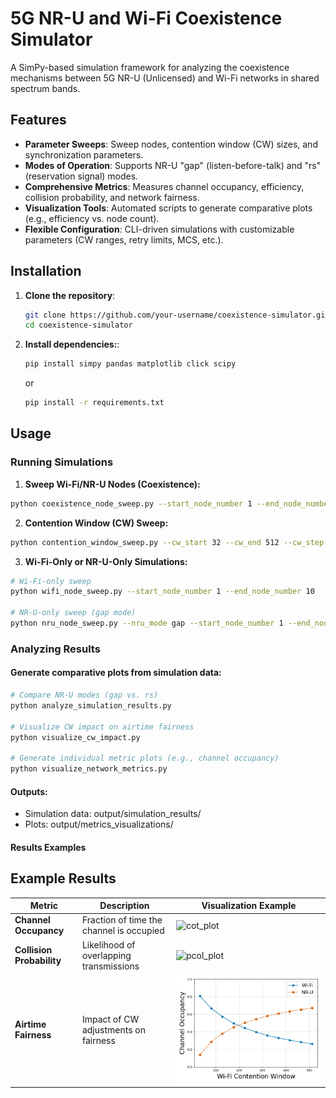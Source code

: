 # 5G NR-U and Wi-Fi Coexistence Simulator

A SimPy-based simulation framework for analyzing the coexistence mechanisms between 5G NR-U (Unlicensed) and Wi-Fi networks in shared spectrum bands.

## Features

- **Parameter Sweeps**: Sweep nodes, contention window (CW) sizes, and synchronization parameters.
- **Modes of Operation**: Supports NR-U "gap" (listen-before-talk) and "rs" (reservation signal) modes.
- **Comprehensive Metrics**: Measures channel occupancy, efficiency, collision probability, and network fairness.
- **Visualization Tools**: Automated scripts to generate comparative plots (e.g., efficiency vs. node count).
- **Flexible Configuration**: CLI-driven simulations with customizable parameters (CW ranges, retry limits, MCS, etc.).

## Installation

1. **Clone the repository**:
   ```bash
   git clone https://github.com/your-username/coexistence-simulator.git
   cd coexistence-simulator
   
2. **Install dependencies:**:
   ```bash
   pip install simpy pandas matplotlib click scipy
   ```
   or

   ```bash
   pip install -r requirements.txt

## Usage

### Running Simulations

1. **Sweep Wi-Fi/NR-U Nodes (Coexistence):**
```bash
python coexistence_node_sweep.py --start_node_number 1 --end_node_number 10 --nru_mode gap --min_sync_slot_desync 0 --max_sync_slot_desync 1000
```

2. **Contention Window (CW) Sweep:**
```bash
python contention_window_sweep.py --cw_start 32 --cw_end 512 --cw_step 48 --ap_number 2 --gnb_number 2
```

3. **Wi-Fi-Only or NR-U-Only Simulations:**
```bash
# Wi-Fi-only sweep
python wifi_node_sweep.py --start_node_number 1 --end_node_number 10

# NR-U-only sweep (gap mode)
python nru_node_sweep.py --nru_mode gap --start_node_number 1 --end_node_number 10
```
### Analyzing Results
#### Generate comparative plots from simulation data:
```bash
# Compare NR-U modes (gap vs. rs)
python analyze_simulation_results.py

# Visualize CW impact on airtime fairness
python visualize_cw_impact.py

# Generate individual metric plots (e.g., channel occupancy)
python visualize_network_metrics.py
```
#### Outputs:
- Simulation data: output/simulation_results/
- Plots: output/metrics_visualizations/

#### Results Examples
## Example Results
| Metric                | Description                                  | Visualization Example                          |
|-----------------------|----------------------------------------------|------------------------------------------------|
| **Channel Occupancy** | Fraction of time the channel is occupied     | ![cot_plot](output/metrics_visualizations/individual_systems/nru/nru_gap_channel_occupancy.png) |
| **Collision Probability** | Likelihood of overlapping transmissions | ![pcol_plot](output/metrics_visualizations/coexistence_strategies/coex_gap/coex_gap_collision_probability.png) |
| **Airtime Fairness**  | Impact of CW adjustments on fairness         | ![cw_impact](output/metrics_visualizations/airtime_fairness/airtime_fairness_32_512_48_2_2.png) |
